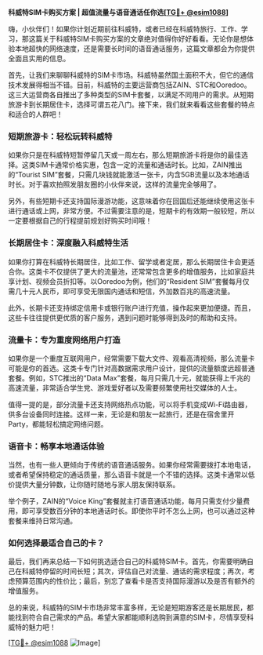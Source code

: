 **科威特SIM卡购买方案 | 超值流量与语音通话任你选[[TG💪+ @esim1088](https://t.me/s/esim1088)]**

嗨，小伙伴们！如果你计划近期前往科威特，或者已经在科威特旅行、工作、学习，那这篇关于科威特SIM卡购买方案的文章绝对值得你好好看看。无论你是想体验本地超快的网络速度，还是需要长时间的语音通话服务，这篇文章都会为你提供全面且实用的信息。

首先，让我们来聊聊科威特的SIM卡市场。科威特虽然国土面积不大，但它的通信技术发展得相当不错。目前，科威特的主要运营商包括ZAIN、STC和Ooredoo。这三大运营商各自推出了多种类型的SIM卡套餐，以满足不同用户的需求。从短期旅游卡到长期居住卡，选择可谓五花八门。接下来，我们就来看看这些套餐的特点和适合的人群吧！

### **短期旅游卡：轻松玩转科威特**

如果你只是在科威特短暂停留几天或一周左右，那么短期旅游卡将是你的最佳选择。这类SIM卡通常价格实惠，包含一定的流量和通话时长。比如，ZAIN推出的“Tourist SIM”套餐，只需几块钱就能激活一张卡，内含5GB流量以及本地通话时长。对于喜欢拍照发朋友圈的小伙伴来说，这样的流量完全够用了。

另外，有些短期卡还支持国际漫游功能，这意味着你在回国后还能继续使用这张卡进行通话或上网，非常方便。不过需要注意的是，短期卡的有效期一般较短，所以一定要根据自己的行程提前规划好购买时间哦！

### **长期居住卡：深度融入科威特生活**

如果你打算在科威特长期居住，比如工作、留学或者定居，那么长期居住卡会更适合你。这类卡不仅提供了更大的流量池，还常常包含更多的增值服务，比如家庭共享计划、视频会员折扣等。以Ooredoo为例，他们的“Resident SIM”套餐每月仅需几十元人民币，即可享受无限国内通话和短信，外加数百兆的高速流量。

此外，长期卡还支持绑定信用卡或银行账户进行充值，操作起来更加便捷。而且，这些卡往往提供更优质的客户服务，遇到问题时能够得到及时的帮助和支持。

### **流量卡：专为重度网络用户打造**

如果你是一个重度互联网用户，经常需要下载大文件、观看高清视频，那么流量卡可能是你的首选。这类卡专门针对高数据需求用户设计，提供的流量额度远超普通套餐。例如，STC推出的“Data Max”套餐，每月只需几十元，就能获得上千兆的高速流量，非常适合学生党、游戏爱好者以及需要频繁使用社交媒体的人士。

值得一提的是，部分流量卡还支持网络热点功能，可以将手机变成Wi-Fi路由器，供多台设备同时连接。这样一来，无论是和朋友一起旅行，还是在宿舍里开Party，都能轻松搞定网络问题。

### **语音卡：畅享本地通话体验**

当然，也有一些人更倾向于传统的语音通话服务。如果你经常需要拨打本地电话，或者希望保持稳定的通话质量，那么语音卡就是一个不错的选择。这类卡通常以低价提供大量分钟数，让你随时随地与家人朋友保持联系。

举个例子，ZAIN的“Voice King”套餐就主打语音通话功能，每月只需支付少量费用，即可享受数百分钟的本地通话时长。即使你平时不怎么上网，也可以通过这种套餐来维持日常沟通。

### **如何选择最适合自己的卡？**

最后，我们再来总结一下如何挑选适合自己的科威特SIM卡。首先，你需要明确自己在科威特停留的时间长短；其次，评估自己对流量、通话的需求程度；再次，考虑预算范围内的性价比；最后，别忘了查看卡是否支持国际漫游以及是否有额外的增值服务。

总的来说，科威特的SIM卡市场非常丰富多样，无论是短期游客还是长期居民，都能找到符合自己需求的产品。希望大家都能顺利选购到满意的SIM卡，尽情享受科威特的魅力吧！

[[TG💪+ @esim1088](https://t.me/s/esim1088) ![Image](https://i.postimg.cc/4NQfJmqS/Snipaste-2025-05-13-00-14-12.png)]